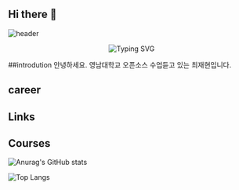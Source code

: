 ## Hi there 👋
![header](https://capsule-render.vercel.app/api?type=waving&color=0:36D1DC,100:5B86E5&height=200&section=header&text=Hi%20I'm%20choijh2da!&fontSize=40&fontColor=ffffff)

<p align="center">
  <img src="https://readme-typing-svg.demolab.com?font=Fira+Code&size=24&pause=1000&center=true&vCenter=true&width=435&lines=Welcome+to+my+GitHub!;I'm+a+full-stack+developer.;I+❤️+React+and+Python." alt="Typing SVG" />
</p>


##introdution
안녕하세요.
영남대학교 오픈소스 수업듣고 있는 최재현입니다.

## career


## Links


## Courses
![Anurag's GitHub stats](https://github-readme-stats.vercel.app/api?username=choijh2da&show_icons=true&theme=radical)

![Top Langs](https://github-readme-stats.vercel.app/api/top-langs/?username=choijh2da&layout=compact)
